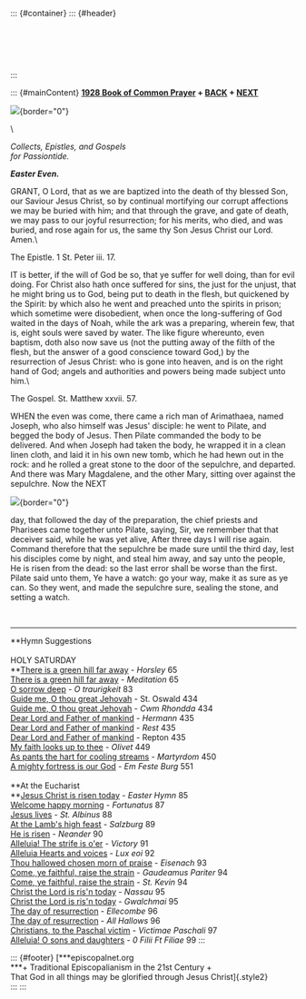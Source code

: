::: {#container}
::: {#header}
#  
:::

::: {#mainContent}
**[1928 Book of Common Prayer](../index.html) +
[BACK](goodfriday.html) + [NEXT](Easter.html)**

![](http://stats.superstats.com/b/ss/DAVIDMCMANNES/1){border="0"}

\

*Collects, Epistles, and Gospels\
for Passiontide.*

***Easter Even.***

GRANT, O Lord, that as we are baptized into the death of thy blessed
Son, our Saviour Jesus Christ, so by continual mortifying our corrupt
affections we may be buried with him; and that through the grave, and
gate of death, we may pass to our joyful resurrection; for his merits,
who died, and was buried, and rose again for us, the same thy Son Jesus
Christ our Lord. Amen.\

The Epistle. 1 St. Peter iii. 17.

IT is better, if the will of God be so, that ye suffer for well doing,
than for evil doing. For Christ also hath once suffered for sins, the
just for the unjust, that he might bring us to God, being put to death
in the flesh, but quickened by the Spirit: by which also he went and
preached unto the spirits in prison; which sometime were disobedient,
when once the long-suffering of God waited in the days of Noah, while
the ark was a preparing, wherein few, that is, eight souls were saved by
water. The like figure whereunto, even baptism, doth also now save us
(not the putting away of the filth of the flesh, but the answer of a
good conscience toward God,) by the resurrection of Jesus Christ: who is
gone into heaven, and is on the right hand of God; angels and
authorities and powers being made subject unto him.\

The Gospel. St. Matthew xxvii. 57.

WHEN the even was come, there came a rich man of Arimathaea, named
Joseph, who also himself was Jesus\' disciple: he went to Pilate, and
begged the body of Jesus. Then Pilate commanded the body to be
delivered. And when Joseph had taken the body, he wrapped it in a clean
linen cloth, and laid it in his own new tomb, which he had hewn out in
the rock: and he rolled a great stone to the door of the sepulchre, and
departed. And there was Mary Magdalene, and the other Mary, sitting over
against the sepulchre. Now the NEXT

![](http://stats.superstats.com/b/ss/DAVIDMCMANNES/1){border="0"}

day, that followed the day of the preparation, the chief priests and
Pharisees came together unto Pilate, saying, Sir, we remember that that
deceiver said, while he was yet alive, After three days I will rise
again. Command therefore that the sepulchre be made sure until the third
day, lest his disciples come by night, and steal him away, and say unto
the people, He is risen from the dead: so the last error shall be worse
than the first. Pilate said unto them, Ye have a watch: go your way,
make it as sure as ye can. So they went, and made the sepulchre sure,
sealing the stone, and setting a watch.

 

------------------------------------------------------------------------

**Hymn Suggestions\
\
HOLY SATURDAY\
**[There is a green hill far
away](http://www.episcopalnet.org/CHymnal/ACH/Passiontide/065-1.html) -
*Horsley* 65\
[There is a green hill far
away](http://www.episcopalnet.org/CHymnal/ACH/Passiontide/065-2.html) -
*Meditation* 65\
[O sorrow
deep](http://www.episcopalnet.org/CHymnal/ACH/Passiontide/083.html) - *O
traurigkeit* 83\
[Guide me, O thou great
Jehovah](http://www.episcopalnet.org/CHymnal/ACH/434.html) - St. Oswald
434\
[Guide me, O thou great
Jehovah](http://www.episcopalnet.org/CHymnal/ACH/434-a.html) - *Cwm
Rhondda* 434\
[Dear Lord and Father of
mankind](http://www.episcopalnet.org/CHymnal/ACH/435-1.html) - *Hermann*
435\
[Dear Lord and Father of
mankind](http://www.episcopalnet.org/CHymnal/ACH/435-2.html) - *Rest*
435\
[Dear Lord and Father of
mankind](http://www.episcopalnet.org/CHymnal/ACH/435-a.html) - Repton
435\
[My faith looks up to
thee](http://www.episcopalnet.org/CHymnal/ACH/449.html) - *Olivet* 449\
[As pants the hart for cooling
streams](http://www.episcopalnet.org/CHymnal/ACH/450.html) - *Martyrdom*
450\
[A mighty fortress is our
God](http://www.episcopalnet.org/CHymnal/ACH/551.html) - *Em Feste Burg*
551\
\
**At the Eucharist\
**[Jesus Christ is risen
today](http://www.episcopalnet.org/CHymnal/ACH/085.html) - *Easter Hymn*
85\
[Welcome happy
morning](http://www.episcopalnet.org/CHymnal/ACH/087.html) -
*Fortunatus* 87\
[Jesus lives](http://www.episcopalnet.org/CHymnal/ACH/088.html) *- St.
Albinus* 88\
[At the Lamb\'s high
feast](http://www.episcopalnet.org/CHymnal/ACH/089.html) - *Salzburg*
89\
[He is risen](http://www.episcopalnet.org/CHymnal/ACH/090.html) -
*Neander* 90\
[Alleluia! The strife is
o\'er](http://www.episcopalnet.org/CHymnal/ACH/091.html) - *Victory* 91\
[Alleluia Hearts and
voices](http://www.episcopalnet.org/CHymnal/ACH/092.html) - *Lux eoi*
92\
[Thou hallowed chosen morn of
praise](http://www.episcopalnet.org/CHymnal/ACH/093.html) - *Eisenach*
93\
[Come, ye faithful, raise the
strain](http://www.episcopalnet.org/CHymnal/ACH/094-1.html) - *Gaudeamus
Pariter* 94\
[Come, ye faithful, raise the
strain](http://www.episcopalnet.org/CHymnal/ACH/094-2.html) - *St.*
*Kevin* 94\
[Christ the Lord is ris\'n
today](http://www.episcopalnet.org/CHymnal/ACH/095-1.html) - *Nassau*
95\
[Christ the Lord is ris\'n
today](http://www.episcopalnet.org/CHymnal/ACH/095-2.html) - *Gwalchmai*
95\
[The day of
resurrection](http://www.episcopalnet.org/CHymnal/ACH/096-1.html) -
*Ellecombe* 96\
[The day of
resurrection](http://www.episcopalnet.org/CHymnal/ACH/096-2.html) - *All
Hallows* 96\
[Christians, to the Paschal
victim](http://www.episcopalnet.org/CHymnal/ACH/097.html) - *Victimae
Paschali* 97\
[Alleluia! O sons and
daughters](http://www.episcopalnet.org/CHymnal/ACH/099.html) - *0 Filii
Ft Filiae* 99
:::

::: {#footer}
[***episcopalnet.org\
***+ Traditional Episcopalianism in the 21st Century +\
That God in all things may be glorified through Jesus Christ]{.style2}\
:::
:::
